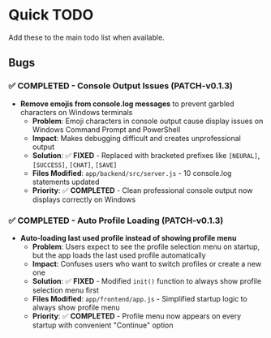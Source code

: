 # Quick TODO
Add these to the main todo list when available.

## Bugs

### ✅ COMPLETED - Console Output Issues (PATCH-v0.1.3)
- **Remove emojis from console.log messages** to prevent garbled characters on Windows terminals
    - **Problem**: Emoji characters in console output cause display issues on Windows Command Prompt and PowerShell
    - **Impact**: Makes debugging difficult and creates unprofessional output
    - **Solution**: ✅ **FIXED** - Replaced with bracketed prefixes like `[NEURAL]`, `[SUCCESS]`, `[CHAT]`, `[SAVE]`
    - **Files Modified**: `app/backend/src/server.js` - 10 console.log statements updated
    - **Priority**: ✅ **COMPLETED** - Clean professional console output now displays correctly on Windows


### ✅ COMPLETED - Auto Profile Loading (PATCH-v0.1.3) 
- **Auto-loading last used profile instead of showing profile menu**
    - **Problem**: Users expect to see the profile selection menu on startup, but the app loads the last used profile automatically
    - **Impact**: Confuses users who want to switch profiles or create a new one
    - **Solution**: ✅ **FIXED** - Modified `init()` function to always show profile selection menu first
    - **Files Modified**: `app/frontend/app.js` - Simplified startup logic to always show profile menu
    - **Priority**: ✅ **COMPLETED** - Profile menu now appears on every startup with convenient "Continue" option